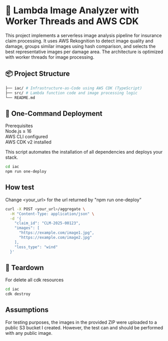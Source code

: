 # 🧠 Lambda Image Analyzer with Worker Threads and AWS CDK

This project implements a serverless image analysis pipeline for insurance claim processing. It uses AWS Rekognition to detect image quality and damage, groups similar images using hash comparison, and selects the best representative images per damage area. The architecture is optimized with worker threads for image processing.


## 📦 Project Structure
```bash
├── iac/ # Infrastructure-as-Code using AWS CDK (TypeScript)
├── src/ # Lambda function code and image processing logic
└── README.md
```

## 🚀 One-Command Deployment

Prerequisites<br>
Node.js ≥ 16<br>
AWS CLI configured<br>
AWS CDK v2 installed<br>

This script automates the installation of all dependencies and deploys your stack.

```bash
cd iac
npm run one-deploy
```

## How test
Change <your_url> for the url returned by "npm run one-deploy"

```bash
curl -X POST <your_url>/aggregate \
  -H "Content-Type: application/json" \
  -d '{
    "claim_id": "CLM-2025-00123",
    "images": [
      "https://example.com/image1.jpg",
      "https://example.com/image2.jpg"
    ],
    "loss_type": "wind"
  }'
```
## 🧹 Teardown

For delete all cdk resources

```bash
cd iac
cdk destroy
```

## Assumptions

For testing purposes, the images in the provided ZIP were uploaded to a public S3 bucket I created. However, the test can and should be performed with any public image.
